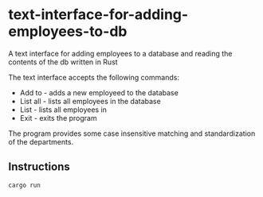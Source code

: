 # text-interface-for-adding-employees-to-db
A text interface for adding employees to a database and reading the contents of the db written in Rust

The text interface accepts the following commands:
 - Add <name> to <department> - adds a new employeed to the database
 - List all - lists all employees in the database
 - List <deptartment> - lists all employees in  <deptartment>
 - Exit - exits the program

The program provides some case insensitive matching and standardization of the departments.

## Instructions
```
cargo run
```

